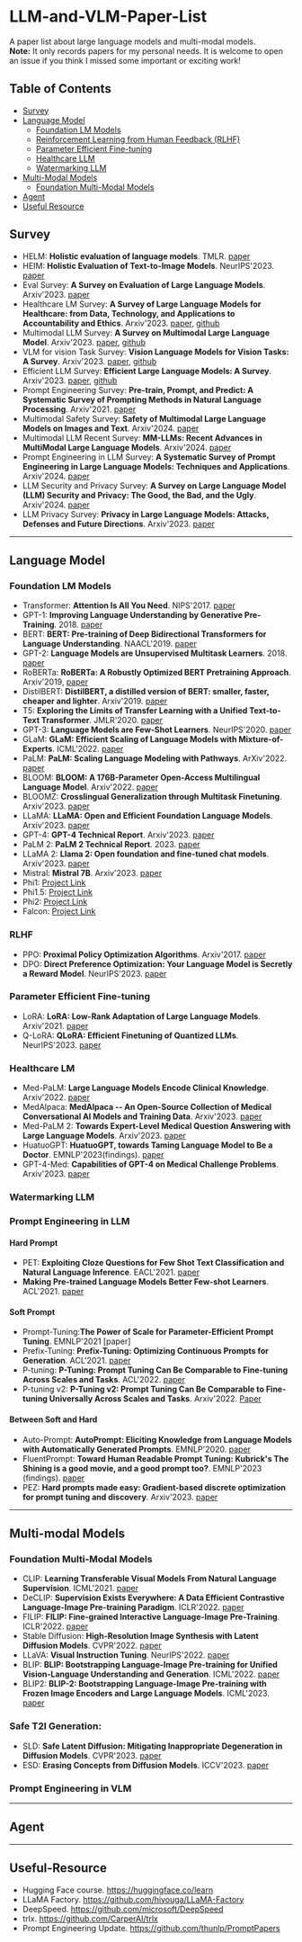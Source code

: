 # LLM-and-VLM-Paper-List
A paper list about large language models and multi-modal models.    
**Note:** It only records papers for my personal needs. It is welcome to open an issue if you think I missed some important or exciting work!

## Table of Contents

- [Survey](#survey)
- [Language Model](language-model)
  - [Foundation LM Models](#foundation-lm-models)
  - [Reinforcement Learning from Human Feedback (RLHF)](#rlhf)
  - [Parameter Efficient Fine-tuning](#parameter-efficient-fine-tuning)
  - [Healthcare LLM](#healthcare-lm)
  - [Watermarking LLM](#watermarking-llm)
- [Multi-Modal Models](#multi-modal-models)
  - [Foundation Multi-Modal Models](#foundation-multi-modal-models)
- [Agent](#agent)
- [Useful Resource](#useful-resource)

## Survey
- HELM: **Holistic evaluation of language models**. TMLR. [paper](https://arxiv.org/abs/2211.09110)
- HEIM: **Holistic Evaluation of Text-to-Image Models**. NeurIPS'2023. [paper](https://arxiv.org/abs/2311.04287)
- Eval Survey: **A Survey on Evaluation of Large Language Models**. Arxiv'2023. [paper](https://arxiv.org/abs/2307.03109)
- Healthcare LM Survey: **A Survey of Large Language Models for Healthcare: from Data, Technology, and Applications to Accountability and Ethics**. Arxiv'2023. [paper](https://arxiv.org/abs/2310.05694), [github](https://github.com/KaiHe-better/LLM-for-Healthcare)
- Multimodal LLM Survey: **A Survey on Multimodal Large Language Model**. Arxiv'2023. [paper](https://arxiv.org/pdf/2306.13549.pdf), [github](https://github.com/BradyFU/Awesome-Multimodal-Large-Language-Models)
- VLM for vision Task Survey: **Vision Language Models for Vision Tasks: A Survey**. Arxiv'2023. [paper](https://arxiv.org/abs/2304.00685), [github](https://github.com/jingyi0000/VLM_survey)
- Efficient LLM Survey: **Efficient Large Language Models: A Survey**. Arxiv'2023. [paper](https://arxiv.org/abs/2312.03863), [github](https://github.com/AIoT-MLSys-Lab/Efficient-LLMs-Survey)
- Prompt Engineering Survey: **Pre-train, Prompt, and Predict: A Systematic Survey of Prompting Methods in Natural Language Processing**. Arxiv'2021. [paper](https://arxiv.org/abs/2107.13586)
- Multimodal Safety Survey: **Safety of Multimodal Large Language Models on Images and Text**. Arxiv'2024. [paper](https://arxiv.org/abs/2402.00357)
- Multimodal LLM Recent Survey: **MM-LLMs: Recent Advances in MultiModal Large Language Models**. Arxiv'2024. [paper](https://arxiv.org/abs/2401.13601)
- Prompt Engineering in LLM Survey: **A Systematic Survey of Prompt Engineering in Large Language Models: Techniques and Applications**. Arxiv'2024. [paper](https://arxiv.org/abs/2402.07927)
- LLM Security and Privacy Survey: **A Survey on Large Language Model (LLM) Security and Privacy: The Good, the Bad, and the Ugly**. Arxiv'2024. [paper](https://arxiv.org/abs/2312.02003)
- LLM Privacy Survey: **Privacy in Large Language Models: Attacks, Defenses and Future Directions**. Arxiv'2023. [paper](https://arxiv.org/abs/2310.10383)
---

## Language Model
### Foundation LM Models
- Transformer: **Attention Is All You Need**. NIPS'2017. [paper](https://arxiv.org/abs/1706.03762)
- GPT-1: **Improving Language Understanding by Generative Pre-Training**. 2018. [paper](https://s3-us-west-2.amazonaws.com/openai-assets/research-covers/language-unsupervised/language_understanding_paper.pdf)
- BERT: **BERT: Pre-training of Deep Bidirectional Transformers for Language Understanding**. NAACL'2019. [paper](https://aclanthology.org/N19-1423.pdf)
- GPT-2: **Language Models are Unsupervised Multitask Learners**. 2018. [paper](https://d4mucfpksywv.cloudfront.net/better-language-models/language_models_are_unsupervised_multitask_learners.pdf)
- RoBERTa: **RoBERTa: A Robustly Optimized BERT Pretraining Approach**. Arxiv'2019, [paper](https://arxiv.org/abs/1907.11692)
- DistilBERT: **DistilBERT, a distilled version of BERT: smaller, faster, cheaper and lighter**. Arxiv'2019. [paper](https://arxiv.org/abs/1910.01108)
- T5: **Exploring the Limits of Transfer Learning with a Unified Text-to-Text Transformer**. JMLR'2020. [paper](https://arxiv.org/abs/1910.10683)
- GPT-3: **Language Models are Few-Shot Learners**. NeurIPS'2020. [paper](https://arxiv.org/abs/2005.14165)
- GLaM: **GLaM: Efficient Scaling of Language Models with Mixture-of-Experts**. ICML'2022. [paper](https://arxiv.org/abs/2112.06905)
- PaLM: **PaLM: Scaling Language Modeling with Pathways**. ArXiv'2022. [paper](https://arxiv.org/abs/2204.02311)
- BLOOM:  **BLOOM: A 176B-Parameter Open-Access Multilingual Language Model**. Arxiv'2022. [paper](https://arxiv.org/abs/2211.05100)
- BLOOMZ: **Crosslingual Generalization through Multitask Finetuning**. Arxiv'2023. [paper](https://arxiv.org/abs/2211.01786)
- LLaMA: **LLaMA: Open and Efficient Foundation Language Models**. Arxiv'2023. [paper](https://arxiv.org/abs/2302.13971)
- GPT-4: **GPT-4 Technical Report**. Arxiv'2023. [paper]([http://arxiv.org/abs/2303.08774v2](https://arxiv.org/abs/2303.08774v4))
- PaLM 2: **PaLM 2 Technical Report**. 2023. [paper](https://arxiv.org/abs/2305.10403)
- LLaMA 2: **Llama 2: Open foundation and fine-tuned chat models**. Arxiv'2023. [paper](https://arxiv.org/abs/2307.09288)
- Mistral: **Mistral 7B**. Arxiv'2023. [paper](https://arxiv.org/abs/2310.06825)
- Phi1: [Project Link](https://huggingface.co/microsoft/phi-1)
- Phi1.5: [Project Link](https://huggingface.co/microsoft/phi-1_5)
- Phi2: [Project Link](https://huggingface.co/microsoft/phi-2)
- Falcon: [Project Link](https://huggingface.co/tiiuae)
### RLHF 
- PPO: **Proximal Policy Optimization Algorithms**. Arxiv'2017. [paper](https://arxiv.org/abs/1707.06347)
- DPO: **Direct Preference Optimization: Your Language Model is Secretly a Reward Model**. NeurIPS'2023. [paper](https://arxiv.org/abs/2305.18290)
### Parameter Efficient Fine-tuning
- LoRA: **LoRA: Low-Rank Adaptation of Large Language Models**. Arxiv'2021. [paper](https://arxiv.org/abs/2106.09685)
- Q-LoRA: **QLoRA: Efficient Finetuning of Quantized LLMs**. NeurIPS'2023. [paper](https://arxiv.org/abs/2305.14314)
### Healthcare LM
- Med-PaLM: **Large Language Models Encode Clinical Knowledge**. Arxiv'2022. [paper](https://arxiv.org/abs/2212.13138)
- MedAlpaca: **MedAlpaca -- An Open-Source Collection of Medical Conversational AI Models and Training Data**. Arxiv'2023. [paper](https://arxiv.org/abs/2304.08247)
- Med-PaLM 2: **Towards Expert-Level Medical Question Answering with Large Language Models**. Arxiv'2023. [paper](https://arxiv.org/abs/2305.09617)
- HuatuoGPT: **HuatuoGPT, towards Taming Language Model to Be a Doctor**. EMNLP'2023(findings). [paper](https://arxiv.org/abs/2305.15075)
- GPT-4-Med: **Capabilities of GPT-4 on Medical Challenge Problems**. Arxiv'2023. [paper](https://arxiv.org/abs/2303.13375)
### Watermarking LLM

### Prompt Engineering in LLM
#### Hard Prompt
- PET: **Exploiting Cloze Questions for Few Shot Text Classification and Natural Language Inference**. EACL'2021. [paper](https://arxiv.org/abs/2001.07676)
- **Making Pre-trained Language Models Better Few-shot Learners**. ACL'2021. [paper](https://arxiv.org/abs/2012.15723)
#### Soft Prompt
- Prompt-Tuning:**The Power of Scale for Parameter-Efficient Prompt Tuning**. EMNLP'2021 [paper]
- Prefix-Tuning: **Prefix-Tuning: Optimizing Continuous Prompts for Generation**. ACL'2021. [paper](https://arxiv.org/abs/2101.00190)
- P-tuning: **P-Tuning: Prompt Tuning Can Be Comparable to Fine-tuning Across Scales and Tasks**. ACL'2022. [paper](https://aclanthology.org/2022.acl-short.8/)
- P-tuning v2: **P-Tuning v2: Prompt Tuning Can Be Comparable to Fine-tuning Universally Across Scales and Tasks**. Arxiv'2022. [Paper](https://arxiv.org/abs/2110.07602)
#### Between Soft and Hard
- Auto-Prompt: **AutoPrompt: Eliciting Knowledge from Language Models with Automatically Generated Prompts**. EMNLP'2020. [paper](https://arxiv.org/abs/2010.15980)
- FluentPrompt: **Toward Human Readable Prompt Tuning: Kubrick's The Shining is a good movie, and a good prompt too?**. EMNLP'2023 (findings). [paper](https://arxiv.org/abs/2212.10539)
- PEZ: **Hard prompts made easy: Gradient-based discrete optimization for prompt tuning and discovery**. Arxiv'2023. [paper](https://arxiv.org/abs/2302.03668)
---


## Multi-modal Models
### Foundation Multi-Modal Models
- CLIP: **Learning Transferable Visual Models From Natural Language Supervision**. ICML'2021. [paper](https://arxiv.org/abs/2103.00020)
- DeCLIP: **Supervision Exists Everywhere: A Data Efficient Contrastive Language-Image Pre-training Paradigm**. ICLR'2022. [paper](https://arxiv.org/abs/2110.05208)
- FILIP: **FILIP: Fine-grained Interactive Language-Image Pre-Training**. ICLR'2022. [paper](https://arxiv.org/abs/2111.07783)
- Stable Diffusion: **High-Resolution Image Synthesis with Latent Diffusion Models**. CVPR'2022. [paper](https://arxiv.org/abs/2112.10752)
- LLaVA: **Visual Instruction Tuning**. NeurIPS'2022. [paper](https://arxiv.org/abs/2304.08485)
- BLIP: **BLIP: Bootstrapping Language-Image Pre-training for Unified Vision-Language Understanding and Generation**. ICML'2022. [paper](https://arxiv.org/abs/2201.12086)
- BLIP2: **BLIP-2: Bootstrapping Language-Image Pre-training with Frozen Image Encoders and Large Language Models**. ICML'2023. [paper](https://arxiv.org/abs/2301.12597)
### Safe T2I Generation:
- SLD: **Safe Latent Diffusion: Mitigating Inappropriate Degeneration in Diffusion Models**. CVPR'2023. [paper](https://arxiv.org/abs/2211.05105)
- ESD: **Erasing Concepts from Diffusion Models**. ICCV'2023. [paper](https://arxiv.org/abs/2303.07345)
### Prompt Engineering in VLM

---

## Agent

---
## Useful-Resource
- Hugging Face course. https://huggingface.co/learn
- LLaMA Factory. https://github.com/hiyouga/LLaMA-Factory
- DeepSpeed. https://github.com/microsoft/DeepSpeed
- trlx. https://github.com/CarperAI/trlx
- Prompt Engineering Update. https://github.com/thunlp/PromptPapers

